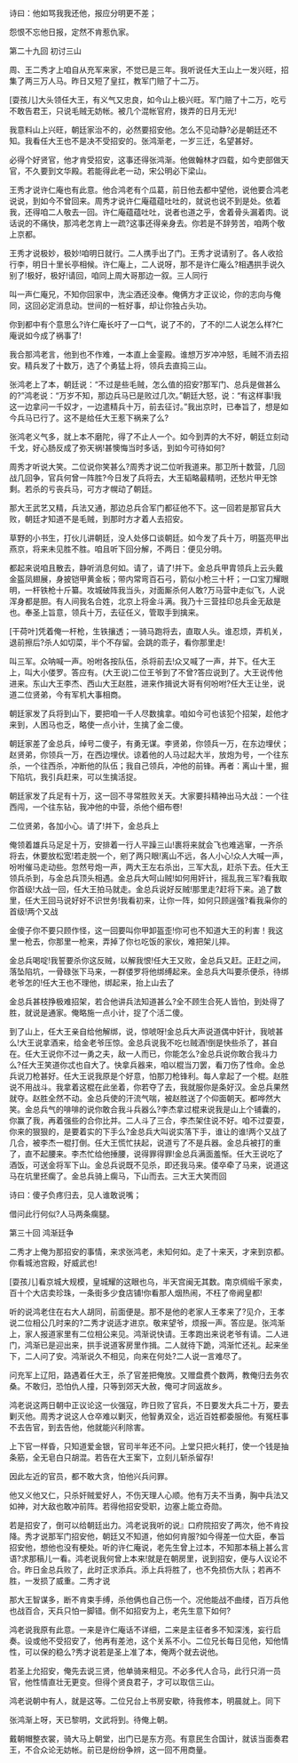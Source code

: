 <!-- { "loadSidebar": true } -->
诗曰：他如骂我我还他，报应分明更不差；

怨恨不忘他日报，定然不肯惹仇家。

第二十九回  初讨三山

周、王二秀才上咱自从充军来家，不觉已是三年。我听说任大王山上一发兴旺，招集了两三万人马。昨日又短了皇扛，教军门赔了十二万。

[耍孩儿]大头领任大王，有义气又忠良，如今山上极兴旺。军门赔了十二万，吃亏不敢告君王，只说毛贼无妨帐。被几个混帐官府，拨弄的日月无光!

我意料山上兴旺，朝廷家治不的，必然要招安他。怎么不见动静?必是朝廷还不知。我看任大王也不是决不受招安的。张鸿渐老，一岁三迁，名望甚好。

必得个好贤官，他才肯受招安，这事还得张鸿渐。他做翰林才四载，如今吏部做天官，不久要到文华殿。若能得此老一动，宋公明必下梁山。

王秀才说许仁庵也有此意。他合鸿老有个瓜葛，前日他去都中望他，说他要合鸿老说说，到如今不曾回来。周秀才说许仁庵蕴蕴吐吐的，就说也说不到是处。依着我，还得咱二人敬去一回。许仁庵蕴蕴吐吐，说者也道之乎，舍着骨头漏着肉。说话说的不痛快，那鸿老怎肯上一疏?这事还得亲身去。你若是不辞劳苦，咱两个敬上京都。

王秀才说极妙，极妙!咱明日就行。二人携手出了门。王秀才说请别了。各人收拾行李，明日十里长亭相候。许仁庵上，二人说呀，那不是许仁庵么?相遇拱手说久别了!极好，极好!请回，咱同上周大哥那边一叙。三人同行

叫一声仁庵兄，不知你回家中，洗尘酒还没奉。俺俩方才正议论，你的志向与俺同，这回必定消息动。世间的一桩好事，却让你独占头功。

你到都中有个意思么?许仁庵长吁了一口气，说了不的，了不的!二人说怎么样?仁庵说如今成了祸事了!

我合那鸿老言，他到也不作难，一本直上金銮殿。谁想万岁冲冲怒，毛贼不消去招安。精兵发了十数万，选了个勇猛上将，领兵去直捣三山。

张鸿老上了本，朝廷说：“不过是些毛贼，怎么值的招安?那军门、总兵是做甚么的?”鸿老说：“万岁不知，那边兵马已是败过几次。”朝廷大怒，说：“有这样事!我这一边拿问一千奴才，一边遣精兵十万，前去征讨。”我出京时，已奉旨了，想是如今兵马已行了。这不是给任大王惹下祸来了么?

张鸿老义气多，就上本不磨陀，得了不止人一个。如今到弄的大不好，朝廷立刻动千戈，好心肠反成了弥天祸!甚懊悔当时多话，到如今可待如何?

周秀才听说大笑。二位说你笑甚么?周秀才说二位听我道来。那卫所十数营，几回战几回争，官兵何曾一阵胜?今日发了兵将去，大王韬略最精明，还愁片甲无馀剩。若杀的亏丧兵马，可方才幌动了朝廷。

那大王武艺又精，兵法又通，那边总兵合军门都征他不下。这一回若是那官兵大败，朝廷才知道不是毛贼，到那时方才着人去招安。

草野的小书生，打伙儿讲朝廷，没人处侈口谈朝廷。如今发了兵十万，明盔亮甲出燕京，将来未见胜不胜。咱且听下回分解，不两日：便见分明。

都起来说咱且散去，静听消息何如。请了，请了!并下。金总兵甲胄领兵上云头戴金盔凤翅展，身披铠甲黄金板；带内常弯百石弓，箭似小枪三十杆；一口宝刀耀眼明，一杆铁枪十斤纂。攻城破阵我当头，对面厮杀何人敢?万马营中走似飞，人说浑身都是胆。有人间我名合姓，北京上将金斗满。我乃十三营挂印总兵金无敌是也。奉圣上旨意，领兵十万，去征任义，管取手到擒来。

[干荷叶]凭着俺一杆枪，生铁攘透；一骑马跑将去，直取人头。谁忍烦，弄机关，退前擦后?杀人如切菜，半个不存留。会跳的乖子，看你那里走!

叫三军。众呐喊一声。吩咐各按队伍，杀将前去!众又喊了一声，并下。任大王上，叫大小偻罗。答应有。(大王说)二位王爷到了不曾?答应说到了。大王说传他进来。东山大王李杰、西山大王赵胜，进来作揖说大哥有何吩咐?任大王让坐，说道二位贤弟，今有军机大事相商。

朝廷家发了兵将到山下，要把咱一千人尽数擒拿。咱如今可也该犯个招架，趁他才来到，人困马也乏，略使一点小计，生擒了金二傻。

朝廷家差了金总兵，绰号二傻子，有勇无谋。李贤弟，你领兵一万，在东边埋伏；赵贤弟，你领兵一万，在西边埋伏。谅着他的人马过起大半，放炮为号，一个往东杀，一个往西杀，冲断他的队伍；我自己领兵，冲他的前锋。再者：离山十里，掘下陷坑，我引兵赶来，可以生擒活捉。

朝廷家发了兵足有十万，这一回不寻常胜败关天。大家要抖精神出马大战：一个往西闯，一个往东钻，我冲他的中营，杀他个细布卷!

二位贤弟，各加小心。请了!并下，金总兵上

俺领着雄兵马足足十万，安排着一行人平躁三山!裹将来就会飞也难逃窜，一齐杀将去，休要放松宽!若走脱一个，剜了两只眼!离山不远，各人小心!众人大喊一声，吩咐催马走动些。忽然号炮一声，两大王左右杀出，三军大乱，赶杀下去。任大王领兵杀到，与金总兵顶头相遇。金总兵大呵山贼!如何用奸计，摇乱我三军?看我取你首级!大战一回，任大王拍马就走。金总兵说好反贼!那里走?赶将下来。追了数里，任大王回马说好好不识世务!我看初来，让你一阵，如何只顾逞强?看我枭你的首级!两个又战

金傻子你不要只顾作怪，这一回要叫你甲卸盔歪!你可也不知道大王的利害！我这里一枪去，你那里一枪来，弄掉了你乜吃饭的家伙，难把架儿摔。

金总兵喝啶!我誓要杀你这反贼，以解我恨!任大王又败，金总兵又赶。正赶之间，落坠陷坑，一骨碌张下马来，一群偻罗将他绑缚起来。金总兵大叫要杀便杀，待绑老爷怎的!任大王也不理他，绑起来，抬上山去了

金总兵甚枝挣极难招架，若合他讲兵法知道甚么?全不顾生合死人皆怕，到处得了胜，就说是通家。俺略施一点小计，捉了个活二傻。

到了山上，任大王亲自给他解绑，说，惊唬呀!金总兵大声说道偶中奸计，我唬甚么!大王说拿酒来，给金老爷压惊。金总兵说我不吃乜贼酒!倒是快些杀了，甚自在。任大王说你不过一勇之夫，敌一人而已，你能怎么?金总兵说你敢合我斗力么?任大王笑道你忒也自大了。快拿兵器来，咱以棍当刀罢，看刀伤了性命。金总兵说刀枪甚好。任大王说我原是个好意，怕那刀枪锋利。每人拿起了一个棍。赵胜说不用战斗。我拿着这棍在此坐着，你若夺了去，我就服你是条好汉。金总兵果然就夺。赵胜全然不动。金总兵使的汗流气喘，被赵胜送了个仰面朝天。都哗然大笑。金总兵气的啡啡的说你敢合我斗兵器么?李杰拿过棍来说我是山上个铺囊的，你赢了我，再着强些的合你比并。二人斗了三合，李杰架住说不好。咱不过耍耍，你来的狠狠的，是要着实的下手么?金总兵大叫说实落下手，谁让的谁!两个又战了几合，被李杰一棍打倒。任大王慌忙扶起，说道亏了不是兵器。金总兵被打的重了，直不起腰来。李杰忙给他捶腰，说得罪得罪!金总兵满面羞惭。任大王说吃了酒饭，可送金将军下山。金总兵说既不见杀，即还我马来。偻卒牵了马来，说道这马在坑里抷瘸了。金总兵骑上瘸马，下山而去。三大王大笑而回

诗曰：傻子负疼归去，见人谁敢说嘴；

借问此行何似?人马两条瘸腿。

第三十回  鸿渐廷争

二秀才上俺为那招安的事情，来求张鸿老，未知何如。走了十来天，才来到京都。你看城池宫殿，好威武也!

[耍孩儿]看京城大规模，皇城耀的这眼也乌，半天宫闽无其数。南京绸缎千家卖，百十个大店卖珍珠，一条街多少食店铺!你看那人烟热闹，不枉了帝阙皇都!

听的说鸿老住在右大人胡同，前面便是。那不是他的老家人王孝来了?见介，王孝说二位相公几时来的?二秀才说适才进京。敬来望爷，烦报一声。答应是。张鸿渐上，家人报道家里有二位相公来见。鸿渐说快请。王孝跑出来说老爷有请。二人进门，鸿渐已是迎出来，拱手说道客房里作揖。二人就待下跪，鸿渐忙还礼。起来坐下，二人问了安。鸿渐说久不相见，向来在何处?二人说一言难尽了。

问充军上辽阳，路遇着任大王，杀了官差把俺放。又赠盘费个数两，教俺归去务农桑。不敢归，恐怕仇人撞，只等到郊天大赦，俺可才同返故乡。

鸿老说这两日朝中正议论这一伙强寇，昨日败了官兵，不日要发大兵二十万，要去剿灭他。周秀才说这人仓卒难以剿灭，他智勇双全，远近百姓都委服他。有冤枉事不去告官，到去告他，他就能兴利除害。

上下官一样昏，只知道爱金银，官司半年还不问。上堂只把火耗打，使一个钱是抽条筋，全无皂白只胡混。若告在大王案下，立刻儿斩杀留存!

因此左近的官员，都不敢大贪，怕他兴兵问罪。

他又义他又仁，只杀奸贼爱好人，不伤天理人心顺。他有万夫不当勇，胸中兵法又如神，对大敌也敢冲前阵。若得他招安受职，边塞上能立奇勋。

若是招安了，倒可以给朝廷出力。鸿老说我听的说』口府院招安了两次，他不肯投降。秀才说那军门招安他，朝廷又不知道，他如何肯服?如今得差一位大臣，奉旨招安他，想他也没有梗处。听的许仁庵说，老先生曾上过本，不知那本稿上甚么言语?求那稿儿一看。鸿老说我何曾上本来!就是在朝房里，说到招安，便与人议论不合。昨日金总兵败了，此时正求添兵。添上兵将胜了，也不免损伤大队；若再不胜，一发损了威重。二秀才说

那大王智谋多，断不肯束手缚，杀他俩也自己伤一个。况他能战不曲缕，百万兵他也战百合，天兵只怕一脚错。倒不如招安为上，老先生意下如何?

鸿老说我原有此意。一来是许仁庵话不详细，二来是主征者多不知深浅，妄行启奏。设或他不受招安了，他再有差池，这个关系不小。二位兄长每日见他，知他情性，可以保的稳么?秀才说若是圣上准了本，俺两个就去说他。

若圣上允招安，俺先去说三贤，他单骑来相见。不必多代人合马，此行只消一员官，他性情直壮无更变。但得个贤良君子，才可以取信三山。

鸿老说朝中有人，就是这等。二位兄台上书房安歇，待我修本，明晨就上。同下

张鸿渐上呀，天已黎明，文武将到。待俺上朝。

戴朝帽整衣裳，骑大马上朝堂，出门已是东方亮。有意民生合国计，就该当面奏君王，不合众论无妨帐。前已是纷纷争辨，这一回不用商量。

